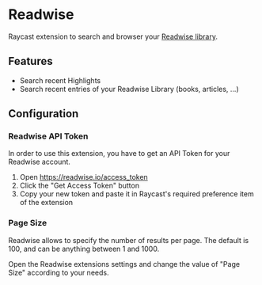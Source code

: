 # Readwise

Raycast extension to search and browser your [Readwise library](https://readwise.io/).

## Features

- Search recent Highlights
- Search recent entries of your Readwise Library (books, articles, ...)

## Configuration

### Readwise API Token

In order to use this extension, you have to get an API Token for your Readwise
account.

1. Open <https://readwise.io/access_token>
2. Click the "Get Access Token" button
3. Copy your new token and paste it in Raycast's required preference item of the extension

### Page Size

Readwise allows to specify the number of results per page. The default is 100,
and can be anything between 1 and 1000.

Open the Readwise extensions settings and change the value of "Page Size"
according to your needs.
